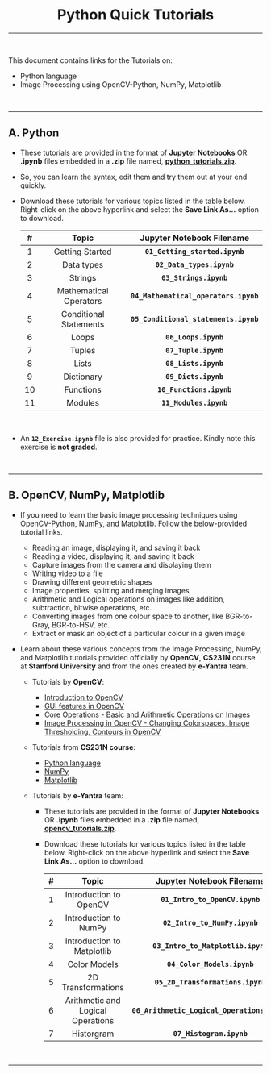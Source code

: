 <!-- <center><img src="http://mooc.e-yantra.org/img/eYantra_logo.svg" alt="e-yantra_logo" style="scale:75%;" /></center> -->

<style>
.back{
	position: fixed;
	width: 250px;
	height: 250px;
	top: 50%;
	left: 50%;
    margin-top: auto; 
    margin-left: auto; 
	opacity: 0.15;
    z-index: -1;
	}
</style>
<!-- <img src="http://mooc.e-yantra.org/img/EyantraLogoMini.png" class="back"> -->

<center>
    <h1>Python Quick Tutorials</h1>
</center>

---

</br>

This document contains links for the Tutorials on:

- Python language
- Image Processing using OpenCV-Python, NumPy, Matplotlib


<br/>

---

## A. Python

- These tutorials are provided in the format of **Jupyter Notebooks** OR **.ipynb** files  embedded in a **.zip** file named, **[python_tutorials.zip](https://raw.githubusercontent.com/abh33/Berryminator_Task_Files/master/task_0_files/tutorials/python_tutorials.zip)**.

- So, you can learn the syntax, edit them and try them out at your end quickly.

- Download these tutorials for various topics listed in the table below. Right-click on the above hyperlink and select the **Save Link As...** option to download.

  |  #   |         Topic          |       Jupyter Notebook Filename       |
  | :--: | :--------------------: | :-----------------------------------: |
  |  1   |    Getting Started     |    **`01_Getting_started.ipynb`**     |
  |  2   |       Data types       |       **`02_Data_types.ipynb`**       |
  |  3   |        Strings         |        **`03_Strings.ipynb`**         |
  |  4   | Mathematical Operators | **`04_Mathematical_operators.ipynb`** |
  |  5   | Conditional Statements | **`05_Conditional_statements.ipynb`** |
  |  6   |         Loops          |         **`06_Loops.ipynb`**          |
  |  7   |         Tuples         |         **`07_Tuple.ipynb`**          |
  |  8   |         Lists          |         **`08_Lists.ipynb`**          |
  |  9   |       Dictionary       |         **`09_Dicts.ipynb`**          |
  |  10  |       Functions        |       **`10_Functions.ipynb`**        |
  |  11  |        Modules         |        **`11_Modules.ipynb`**         |

<br/>

- An **`12_Exercise.ipynb`** file is also provided for practice. Kindly note this exercise is **not graded**.

<br/>

---

## B. OpenCV, NumPy, Matplotlib

- If you need to learn the basic image processing techniques using OpenCV-Python, NumPy, and Matplotlib. Follow the below-provided tutorial links.

  - Reading an image, displaying it, and saving it back
  - Reading a video, displaying it, and saving it back
  - Capture images from the camera and displaying them
  - Writing video to a file
  - Drawing different geometric shapes
  - Image properties, splitting and merging images
  - Arithmetic and Logical operations on images like addition, subtraction, bitwise operations, etc.
  - Converting images from one colour space to another, like BGR-to-Gray, BGR-to-HSV, etc.
  - Extract or mask an object of a particular colour in a given image

- Learn about these various concepts from the Image Processing, NumPy, and Matplotlib tutorials provided officially by **OpenCV**, **CS231N** course at **Stanford University** and from the ones created by **e-Yantra** team.

  - Tutorials by **OpenCV**:

    - <a href="https://opencv24-python-tutorials.readthedocs.io/en/latest/py_tutorials/py_setup/py_intro/py_intro.html" target="_blank">Introduction to OpenCV</a>
    - <a href="https://opencv24-python-tutorials.readthedocs.io/en/latest/py_tutorials/py_gui/py_table_of_contents_gui/py_table_of_contents_gui.html" target="_blank">GUI features in OpenCV</a>
    - [Core Operations - Basic and Arithmetic Operations on Images](https://opencv24-python-tutorials.readthedocs.io/en/latest/py_tutorials/py_core/py_table_of_contents_core/py_table_of_contents_core.html)
    - [Image Processing in OpenCV - Changing Colorspaces, Image Thresholding, Contours in OpenCV](https://opencv24-python-tutorials.readthedocs.io/en/latest/py_tutorials/py_imgproc/py_table_of_contents_imgproc/py_table_of_contents_imgproc.html)

  - Tutorials from **CS231N course**:

    - <a href="https://cs231n.github.io/python-numpy-tutorial/#python" target="_blank">Python language</a>
    - <a href="https://cs231n.github.io/python-numpy-tutorial/#numpy" target="_blank">NumPy</a>
    - <a href="https://cs231n.github.io/python-numpy-tutorial/#matplotlib" target="_blank">Matplotlib</a>

  - Tutorials by **e-Yantra** team:

    - These tutorials are provided in the format of **Jupyter Notebooks** OR **.ipynb** files embedded in a **.zip** file named, **[opencv_tutorials.zip](https://raw.githubusercontent.com/abh33/Berryminator_Task_Files/master/task_0_files/tutorials/opencv_tutorials.zip)**.

    - Download these tutorials for various topics listed in the table below. Right-click on the above hyperlink and select the **Save Link As...** option to download.

      |  #   |               Topic               |          Jupyter Notebook Filename           |
      | :--: | :-------------------------------: | :------------------------------------------: |
      |  1   |      Introduction to OpenCV       |        **`01_Intro_to_OpenCV.ipynb`**        |
      |  2   |       Introduction to NumPy       |        **`02_Intro_to_NumPy.ipynb`**         |
      |  3   |    Introduction to Matplotlib     |      **`03_Intro_to_Matplotlib.ipynb`**      |
      |  4   |           Color Models            |         **`04_Color_Models.ipynb`**          |
      |  5   |        2D Transformations         |      **`05_2D_Transformations.ipynb`**       |
      |  6   | Arithmetic and Logical Operations | **`06_Arithmetic_Logical_Operations.ipynb`** |
      |  7   |            Historgram             |           **`07_Histogram.ipynb`**           |

<br/>

---